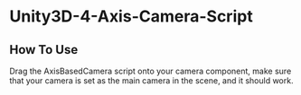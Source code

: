 # Unity3D-4-Axis-Camera-Script

## How To Use
Drag the AxisBasedCamera script onto your camera component, make sure that your camera is set as the main camera in the scene, and it should work.
